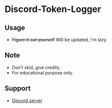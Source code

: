 # Discord-Token-Logger


## Usage
* ~~Figure it out yourself~~ Will be updated, i'm lazy.

## Note
* Don't skid, give credits,
* For educational purpose only.

## Support
* [Discord server](https://discord.gg/playzxd)
